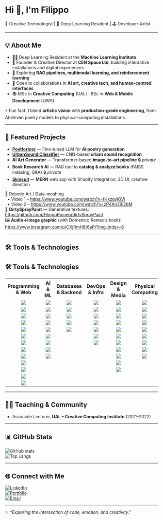 # Hi 👋, I'm Filippo  

🎨 Creative Technologist | 🤖 Deep Learning Resident | 🕹️ Developer-Artist  

---

## 💡 About Me
- 🧑‍💻 Deep Learning Resident at the **Machine Learning Institute**  
- 🎨 Founder & Creative Director at **CEN Space Ltd**, building interactive installations and digital experiences  
- 🌱 Exploring **RAG pipelines, multimodal learning, and reinforcement learning**  
- 👯 Open to collaborations in **AI art, creative tech, and human-centred interfaces**  
- 📚 MSc in **Creative Computing** (UAL) · BSc in **Web & Mobile Development** (UWS)  

⚡ Fun fact: I blend **artistic vision** with **production-grade engineering**, from AI-driven poetry models to physical-computing installations.  

---

## 📌 Featured Projects
- **[Poetformer](https://github.com/FilippoRomeo/poetformer)** — Fine-tuned LLM for **AI poetry generation**  
- **[UrbanSound Classifier](https://github.com/FilippoRomeo/urbansound-classifier)** — CNN-based **urban sound recognition**  
- **AI Art Generator** — Transformer-based **image-to-art pipeline** 🔒 *private*  
- **Book Research AI** — RAG tool to **catalog & analyze books** (FAISS indexing, Q&A) 🔒 *private*  
- **[Skinsuit](https://www.skinsuit.uk/)** — **MERN** web app with Shopify integration, 3D UI, creative direction  

🎥 Robotic Art / Data-moshing  
&nbsp;&nbsp;• Video 1 – https://www.youtube.com/watch?v=f-IxzqylGVI  
&nbsp;&nbsp;• Video 2 – https://www.youtube.com/watch?v=zP4An39l2bM  
📸 **DirtySprayPaint** — Generative textures: https://github.com/FilippoRomeo/dirtySprayPaint  
🖼️ **Audio→Image graphic** (with Domenico Romeo’s book): https://www.instagram.com/p/CXjRmH8t6aP/?img_index=8  

---

## 🛠️ Tools & Technologies  

## 🛠️ Tools & Technologies  

<table>
  <tr>
    <th>Programming & Web</th>
    <th>AI & ML</th>
    <th>Databases & Backend</th>
    <th>DevOps & Infra</th>
    <th>Design & Media</th>
    <th>Physical Computing</th>
  </tr>
  <tr>
    <td align="center"><img src="https://img.shields.io/badge/JavaScript-F7DF1E?logo=javascript&logoColor=black"></td>
    <td align="center"><img src="https://img.shields.io/badge/PyTorch-EE4C2C?logo=pytorch&logoColor=white"></td>
    <td align="center"><img src="https://img.shields.io/badge/PostgreSQL-336791?logo=postgresql&logoColor=white"></td>
    <td align="center"><img src="https://img.shields.io/badge/Docker-2496ED?logo=docker&logoColor=white"></td>
    <td align="center"><img src="https://img.shields.io/badge/Figma-F24E1E?logo=figma&logoColor=white"></td>
    <td align="center"><img src="https://img.shields.io/badge/Arduino-00979D?logo=arduino&logoColor=white"></td>
  </tr>
  <tr>
    <td align="center"><img src="https://img.shields.io/badge/TypeScript-3178C6?logo=typescript&logoColor=white"></td>
    <td align="center"><img src="https://img.shields.io/badge/Transformers-FFB000?logo=huggingface&logoColor=black"></td>
    <td align="center"><img src="https://img.shields.io/badge/MongoDB-47A248?logo=mongodb&logoColor=white"></td>
    <td align="center"><img src="https://img.shields.io/badge/Kubernetes-326CE5?logo=kubernetes&logoColor=white"></td>
    <td align="center"><img src="https://img.shields.io/badge/Adobe_XD-FF61F6?logo=adobe-xd&logoColor=white"></td>
    <td align="center"><img src="https://img.shields.io/badge/Raspberry_Pi-A22846?logo=raspberrypi&logoColor=white"></td>
  </tr>
  <tr>
    <td align="center"><img src="https://img.shields.io/badge/Python-3776AB?logo=python&logoColor=white"></td>
    <td align="center"><img src="https://img.shields.io/badge/HuggingFace-F7931E?logo=huggingface&logoColor=white"></td>
    <td align="center"><img src="https://img.shields.io/badge/SQLite-003B57?logo=sqlite&logoColor=white"></td>
    <td align="center"><img src="https://img.shields.io/badge/NGINX-009639?logo=nginx&logoColor=white"></td>
    <td align="center"><img src="https://img.shields.io/badge/Photoshop-31A8FF?logo=adobe-photoshop&logoColor=white"></td>
    <td align="center"><img src="https://img.shields.io/badge/ESP32-000000?logo=espressif&logoColor=white"></td>
  </tr>
  <tr>
    <td align="center"><img src="https://img.shields.io/badge/SQL-4479A1?logo=postgresql&logoColor=white"></td>
    <td align="center"><img src="https://img.shields.io/badge/RAG-0A66C2?logo=ai&logoColor=white"></td>
    <td align="center"><img src="https://img.shields.io/badge/REST_API-005571?logo=fastapi&logoColor=white"></td>
    <td align="center"><img src="https://img.shields.io/badge/Apache-D22128?logo=apache&logoColor=white"></td>
    <td align="center"><img src="https://img.shields.io/badge/Illustrator-FF9A00?logo=adobe-illustrator&logoColor=white"></td>
    <td align="center"><img src="https://img.shields.io/badge/Jetson_AGX-76B900?logo=nvidia&logoColor=white"></td>
  </tr>
  <tr>
    <td align="center"><img src="https://img.shields.io/badge/HTML5-E34F26?logo=html5&logoColor=white"></td>
    <td align="center"><img src="https://img.shields.io/badge/LoRA/PEFT-512BD4?logo=openai&logoColor=white"></td>
    <td align="center"><img src="https://img.shields.io/badge/Shopify-7AB55C?logo=shopify&logoColor=white"></td>
    <td align="center"><img src="https://img.shields.io/badge/Git-F05032?logo=git&logoColor=white"></td>
    <td align="center"><img src="https://img.shields.io/badge/InDesign-FF3366?logo=adobe-indesign&logoColor=white"></td>
    <td align="center"><img src="https://img.shields.io/badge/PCB_Design-008000?logo=cirruslogic&logoColor=white"></td>
  </tr>
  <tr>
    <td align="center"><img src="https://img.shields.io/badge/CSS3-1572B6?logo=css3&logoColor=white"></td>
    <td align="center"><img src="https://img.shields.io/badge/ViT-0096D6?logo=tensorflow&logoColor=white"></td>
    <td align="center"></td>
    <td align="center"><img src="https://img.shields.io/badge/GitHub-181717?logo=github&logoColor=white"></td>
    <td align="center"><img src="https://img.shields.io/badge/Blender-F5792A?logo=blender&logoColor=white"></td>
    <td align="center"><img src="https://img.shields.io/badge/CNC-006699?logo=autodesk&logoColor=white"></td>
  </tr>
  <tr>
    <td align="center"><img src="https://img.shields.io/badge/React-20232A?logo=react&logoColor=61DAFB"></td>
    <td align="center"><img src="https://img.shields.io/badge/Two--Tower_NN-FF6F00?logo=keras&logoColor=white"></td>
    <td align="center"></td>
    <td align="center"><img src="https://img.shields.io/badge/Linux-FCC624?logo=linux&logoColor=black"></td>
    <td align="center"><img src="https://img.shields.io/badge/UX/UI-FFB000?logo=figma&logoColor=black"></td>
    <td align="center"><img src="https://img.shields.io/badge/Robotics-FF6F00?logo=robotframework&logoColor=white"></td>
  </tr>
  <tr>
    <td align="center"><img src="https://img.shields.io/badge/React_Native-20232A?logo=react&logoColor=61DAFB"></td>
    <td align="center"><img src="https://img.shields.io/badge/Whisper-FF4B4B?logo=openai&logoColor=white"></td>
    <td align="center"></td>
    <td align="center"></td>
    <td align="center"><img src="https://img.shields.io/badge/Ableton_Live-000000?logo=abletonlive&logoColor=white"></td>
    <td align="center"><img src="https://img.shields.io/badge/ROS-22314E?logo=ros&logoColor=white"></td>
  </tr>
  <tr>
    <td align="center"><img src="https://img.shields.io/badge/Node.js-339933?logo=nodedotjs&logoColor=white"></td>
    <td align="center"><img src="https://img.shields.io/badge/CUDA-76B900?logo=nvidia&logoColor=white"></td>
    <td align="center"></td>
    <td align="center"></td>
    <td align="center"><img src="https://img.shields.io/badge/Logic_Pro-000000?logo=apple&logoColor=white"></td>
    <td align="center"><img src="https://img.shields.io/badge/Computer_Vision-FF4B4B?logo=opencv&logoColor=white"></td>
  </tr>
  <tr>
    <td align="center"><img src="https://img.shields.io/badge/Express.js-000000?logo=express&logoColor=white"></td>
    <td align="center"></td>
    <td align="center"></td>
    <td align="center"></td>
    <td align="center"><img src="https://img.shields.io/badge/Final_Cut_Pro-999999?logo=apple&logoColor=white"></td>
    <td align="center"></td>
  </tr>
  <tr>
    <td align="center"><img src="https://img.shields.io/badge/Three.js-000000?logo=three.js&logoColor=white"></td>
    <td align="center"></td>
    <td align="center"></td>
    <td align="center"></td>
    <td align="center"><img src="https://img.shields.io/badge/Photography-FF6F00?logo=camera&logoColor=white"></td>
    <td align="center"></td>
  </tr>
  <tr>
    <td align="center"><img src="https://img.shields.io/badge/Tailwind_CSS-38B2AC?logo=tailwindcss&logoColor=white"></td>
    <td align="center"></td>
    <td align="center"></td>
    <td align="center"></td>
    <td align="center"></td>
    <td align="center"></td>
  </tr>
  <tr>
    <td align="center"><img src="https://img.shields.io/badge/FastAPI-009688?logo=fastapi&logoColor=white"></td>
    <td align="center"></td>
    <td align="center"></td>
    <td align="center"></td>
    <td align="center"></td>
    <td align="center"></td>
  </tr>
</table>

---

## 🧑🏫 Teaching & Community
- Associate Lecturer, **UAL – Creative Computing Institute** (2021–2022)

---

## 📊 GitHub Stats  
![GitHub stats](https://github-readme-stats.vercel.app/api?username=FilippoRomeo&show_icons=true&theme=radical)  
![Top Langs](https://github-readme-stats.vercel.app/api/top-langs/?username=FilippoRomeo&layout=compact&langs_count=20&hide=c%23,css&size_weight=0.3&count_weight=0.7&bg_color=30,084e95,904ew5,e96443,904e95&title_color=fff&text_color=fff)


---

## 🌐 Connect with Me  
[![LinkedIn](https://img.shields.io/badge/LinkedIn-0077B5?logo=linkedin&logoColor=white)](https://www.linkedin.com/in/filippo-romeo/)  
[![Portfolio](https://img.shields.io/badge/Portfolio-000000?logo=vercel&logoColor=white)](https://fomoore.space)  
[![Email](https://img.shields.io/badge/Email-D14836?logo=gmail&logoColor=white)](mailto:romeofilippo95@gmail.com)  

---

✨ _“Exploring the intersection of code, emotion, and creativity.”_  

